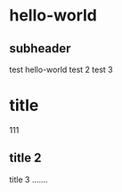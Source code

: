 # hello-world
## subheader
test hello-world
test 2
test 3

title
=====
111


title 2
-------


title 3
.......
